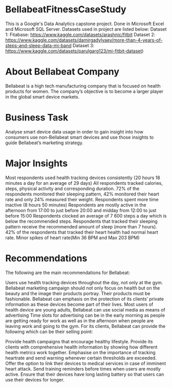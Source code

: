 # BellabeatFitnessCaseStudy
This is a Google's Data Analytics capstone project. Done in Microsoft Excel and Microsoft SQL Server.
Datasets used in project are listed below:
Dataset 1: Fitabase: https://www.kaggle.com/datasets/arashnic/fitbit
Dataset 2: https://www.kaggle.com/datasets/damirgadylyaev/more-than-4-years-of-steps-and-sleep-data-mi-band
Dataset 3: https://www.kaggle.com/datasets/parulgarg123/mi-fitbit-dataset)


# About Bellabeat Company
Bellabeat is a high tech manufacturing company that is focused on health products for women. The company’s objective is to become a larger player in the global smart device markets.

# Business Task
Analyse smart device data usage in order to gain insight into how consumers use non-Bellabeat smart devices and use those insights to guide Bellabeat’s marketing strategy.

# Major Insights
Most respondents used health tracking devices consistently (20 hours 18 minutes a day for an average of 29 days)
All respondents tracked calories, steps, physical activity and corresponding duration.
72% of the respondents monitored their sleeping pattern, 42% monitored their heart rate and only 24% measured their weight.
Respondents spent more time inactive (8 hours 50 minutes)
Respondents are mostly active in the afternoon from 17:00 to just before 20:00 and midday from 12:00 to just before 15:00
Respondents clocked an average of 7 600 steps a day which is below the recommended steps.
Respondents that tracked their sleeping pattern receive the recommended amount of sleep (more than 7 hours).
42% of the respondents that tracked their heart health had normal heart rate. Minor spikes of heart rate(Min 36 BPM and Max 203 BPM)

# Recommendations
The following are the main recommendations for Bellabeat:

Users use health tracking devices throughout the day, not only at the gym. Bellabeat marketing campaign should not only focus on health but on the beauty and the image their products portray. Their products must be fashionable.
Bellabeat can emphasis on the protection of its clients’ private information as these devices become part of their lives.
Most users of health device are young adults, Bellabeat can use social media as means of advertising
Time slots for advertising can be in the early morning as people are getting ready for work as well as in the afternoon when people are leaving work and going to the gym.
For its clients, Bellabeat can provide the following which can be their selling point:

Provide health campaigns that encourage healthy lifestyle. Provide its clients with comprehensive health information by showing how different health metrics work together.
Emphasise on the importance of tracking heartrate and send warning whenever certain thresholds are exceeded. Offer the option to link their devices to medical services in case of imminent heart attack.
Send training reminders before times when users are mostly active.
Ensure that their devices have long lasting battery so that users can use their devices for longer.
